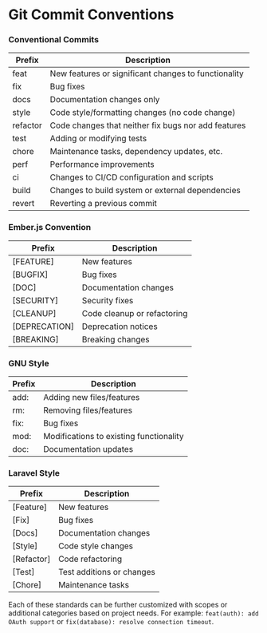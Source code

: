 # Git Commit Conventions



### Conventional Commits
| Prefix | Description |
|--------|-------------|
| feat | New features or significant changes to functionality |
| fix | Bug fixes |
| docs | Documentation changes only |
| style | Code style/formatting changes (no code change) |
| refactor | Code changes that neither fix bugs nor add features |
| test | Adding or modifying tests |
| chore | Maintenance tasks, dependency updates, etc. |
| perf | Performance improvements |
| ci | Changes to CI/CD configuration and scripts |
| build | Changes to build system or external dependencies |
| revert | Reverting a previous commit |

### Ember.js Convention
| Prefix | Description |
|--------|-------------|
| [FEATURE] | New features |
| [BUGFIX] | Bug fixes |
| [DOC] | Documentation changes |
| [SECURITY] | Security fixes |
| [CLEANUP] | Code cleanup or refactoring |
| [DEPRECATION] | Deprecation notices |
| [BREAKING] | Breaking changes |

### GNU Style
| Prefix | Description |
|--------|-------------|
| add: | Adding new files/features |
| rm: | Removing files/features |
| fix: | Bug fixes |
| mod: | Modifications to existing functionality |
| doc: | Documentation updates |

### Laravel Style
| Prefix | Description |
|--------|-------------|
| [Feature] | New features |
| [Fix] | Bug fixes |
| [Docs] | Documentation changes |
| [Style] | Code style changes |
| [Refactor] | Code refactoring |
| [Test] | Test additions or changes |
| [Chore] | Maintenance tasks |

Each of these standards can be further customized with scopes or additional categories based on project needs. For example: `feat(auth): add OAuth support` or `fix(database): resolve connection timeout`.